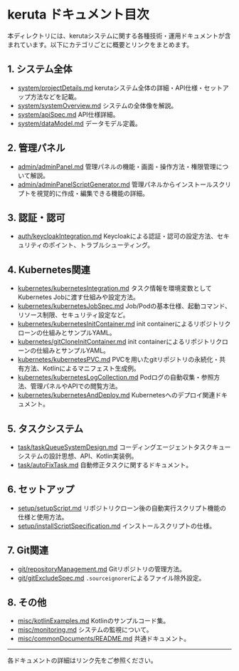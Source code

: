 # keruta ドキュメント目次

本ディレクトリには、kerutaシステムに関する各種技術・運用ドキュメントが含まれています。以下にカテゴリごとに概要とリンクをまとめます。

## 1. システム全体
- [system/projectDetails.md](./system/projectDetails.md)
  kerutaシステム全体の詳細・API仕様・セットアップ方法などを記載。
- [system/systemOverview.md](./system/systemOverview.md)
  システムの全体像を解説。
- [system/apiSpec.md](./system/apiSpec.md)
  API仕様詳細。
- [system/dataModel.md](./system/dataModel.md)
  データモデル定義。

## 2. 管理パネル
- [admin/adminPanel.md](./admin/adminPanel.md)
  管理パネルの機能・画面・操作方法・権限管理について解説。
- [admin/adminPanelScriptGenerator.md](./admin/adminPanelScriptGenerator.md)
  管理パネルからインストールスクリプトを視覚的に作成・編集できる機能の詳細。

## 3. 認証・認可
- [auth/keycloakIntegration.md](./auth/keycloakIntegration.md)
  Keycloakによる認証・認可の設定方法、セキュリティのポイント、トラブルシューティング。

## 4. Kubernetes関連
- [kubernetes/kubernetesIntegration.md](./kubernetes/kubernetesIntegration.md)
  タスク情報を環境変数としてKubernetes Jobに渡す仕組みや設定方法。
- [kubernetes/kubernetesJobSpec.md](./kubernetes/kubernetesJobSpec.md)
  Job/Podの基本仕様、起動コマンド、リソース制限、セキュリティ設定など。
- [kubernetes/kubernetesInitContainer.md](./kubernetes/kubernetesInitContainer.md)
  init containerによるリポジトリクローンの仕組みとサンプルYAML。
- [kubernetes/gitCloneInitContainer.md](./kubernetes/gitCloneInitContainer.md)
  init containerによるリポジトリクローンの仕組みとサンプルYAML。
- [kubernetes/kubernetesPVC.md](./kubernetes/kubernetesPVC.md)
  PVCを用いたgitリポジトリの永続化・共有方法、Kotlinによるマニフェスト生成例。
- [kubernetes/kubernetesLogCollection.md](./kubernetes/kubernetesLogCollection.md)
  Podログの自動収集・参照方法、管理パネルやAPIでの閲覧方法。
- [kubernetes/kubernetesAndDeploy.md](./kubernetes/kubernetesAndDeploy.md)
  Kubernetesへのデプロイ関連ドキュメント。

## 5. タスクシステム
- [task/taskQueueSystemDesign.md](./task/taskQueueSystemDesign.md)
  コーディングエージェントタスクキューシステムの設計思想、API、Kotlin実装例。
- [task/autoFixTask.md](./task/autoFixTask.md)
  自動修正タスクに関するドキュメント。

## 6. セットアップ
- [setup/setupScript.md](./setup/setupScript.md)
  リポジトリクローン後の自動実行スクリプト機能の仕様と使用方法。
- [setup/installScriptSpecification.md](./setup/installScriptSpecification.md)
  インストールスクリプトの仕様。

## 7. Git関連
- [git/repositoryManagement.md](./git/repositoryManagement.md)
  Gitリポジトリの管理方法。
- [git/gitExcludeSpec.md](./git/gitExcludeSpec.md)
  `.sourceignorer`によるファイル除外設定。

## 8. その他
- [misc/kotlinExamples.md](./misc/kotlinExamples.md)
  Kotlinのサンプルコード集。
- [misc/monitoring.md](./misc/monitoring.md)
  システムの監視について。
- [misc/commonDocuments/README.md](./misc/commonDocuments/README.md)
  共通ドキュメント。

---

各ドキュメントの詳細はリンク先をご参照ください。
